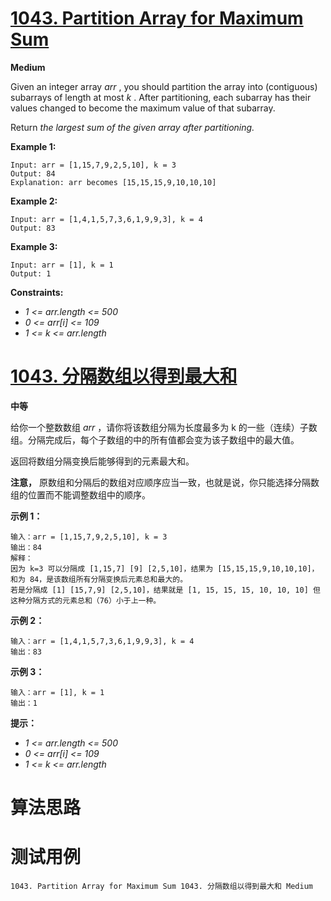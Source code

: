 # [1043. Partition Array for Maximum Sum][enTitle]

**Medium**

Given an integer array  *arr* , you should partition the array into (contiguous) subarrays of length at most  *k* . After partitioning, each subarray has their values changed to become the maximum value of that subarray.

Return  *the largest sum of the given array after partitioning.* 



**Example 1:** 

```
Input: arr = [1,15,7,9,2,5,10], k = 3
Output: 84
Explanation: arr becomes [15,15,15,9,10,10,10]

```

**Example 2:** 

```
Input: arr = [1,4,1,5,7,3,6,1,9,9,3], k = 4
Output: 83

```

**Example 3:** 

```
Input: arr = [1], k = 1
Output: 1

```



**Constraints:** 

-  *1 <= arr.length <= 500*  
-  *0 <= arr[i] <= 109*  
-  *1 <= k <= arr.length* 


# [1043. 分隔数组以得到最大和][cnTitle]

**中等**

给你一个整数数组  *arr* ，请你将该数组分隔为长度最多为 k 的一些（连续）子数组。分隔完成后，每个子数组的中的所有值都会变为该子数组中的最大值。

返回将数组分隔变换后能够得到的元素最大和。



**注意，** 原数组和分隔后的数组对应顺序应当一致，也就是说，你只能选择分隔数组的位置而不能调整数组中的顺序。



**示例 1：** 

```
输入：arr = [1,15,7,9,2,5,10], k = 3
输出：84
解释：
因为 k=3 可以分隔成 [1,15,7] [9] [2,5,10]，结果为 [15,15,15,9,10,10,10]，和为 84，是该数组所有分隔变换后元素总和最大的。
若是分隔成 [1] [15,7,9] [2,5,10]，结果就是 [1, 15, 15, 15, 10, 10, 10] 但这种分隔方式的元素总和（76）小于上一种。 
```

**示例 2：** 

```
输入：arr = [1,4,1,5,7,3,6,1,9,9,3], k = 4
输出：83

```

**示例 3：** 

```
输入：arr = [1], k = 1
输出：1

```



**提示：** 

-  *1 <= arr.length <= 500*  
-  *0 <= arr[i] <= 109*  
-  *1 <= k <= arr.length* 




# 算法思路

# 测试用例
```
1043. Partition Array for Maximum Sum 1043. 分隔数组以得到最大和 Medium
```

[enTitle]: https://leetcode.com/problems/partition-array-for-maximum-sum/
[cnTitle]: https://leetcode-cn.com/problems/partition-array-for-maximum-sum/
